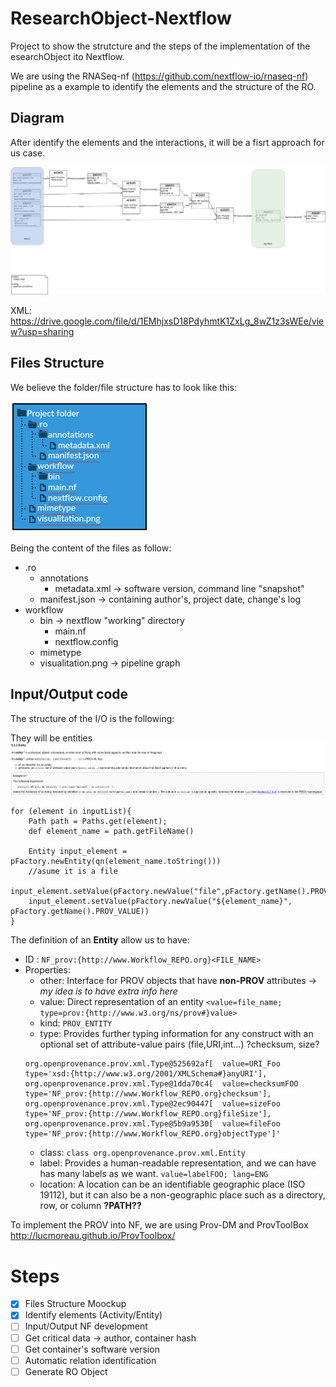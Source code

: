 # ResearchObject-Nextflow
Project to show the strutcture and the steps of the implementation of the esearchObject ito Nextflow.

We are using the RNASeq-nf (https://github.com/nextflow-io/rnaseq-nf) pipeline as a example to identify the elements and the structure of the RO.

## Diagram
After identify the elements and the interactions, it will be a fisrt approach for us case.

![Pipeline Diagram](https://github.com/edgano/researchObject-Nextflow/blob/master/images/RNASeq-nf.jpg)

XML: https://drive.google.com/file/d/1EMhjxsD18PdyhmtK1ZxLg_8wZ1z3sWEe/view?usp=sharing

## Files Structure
We believe the folder/file structure has to look like this:

![File Structure](https://github.com/edgano/researchObject-Nextflow/blob/master/images/fileStructure.png)


Being the content of the files as follow:

* .ro
  * annotations
    * metadata.xml -> software version, command line "snapshot"
  * manifest.json -> containing author's,  project date, change's log
* workflow
  * bin -> nextflow "working" directory
    * main.nf
    * nextflow.config
  * mimetype
  * visualitation.png -> pipeline graph

## Input/Output code
The structure of the I/O is the following:

They will be entities ![Entity](https://github.com/edgano/researchObject-Nextflow/blob/master/images/entity.jpg)

```
for (element in inputList){
    Path path = Paths.get(element);
    def element_name = path.getFileName()
    
    Entity input_element = pFactory.newEntity(qn(element_name.toString()))
    //asume it is a file
    input_element.setValue(pFactory.newValue("file",pFactory.getName().PROV_TYPE));
    input_element.setValue(pFactory.newValue("${element_name}", pFactory.getName().PROV_VALUE))
}
```
The definition of an **Entity** allow us to have:
* ID : ```NF_prov:{http://www.Workflow_REPO.org}<FILE_NAME>```
* Properties:
  * other: Interface for PROV objects that have **non-PROV** attributes -> _my idea is to have extra info here_
  * value: Direct representation of an entity ```<value=file_name; type=prov:{http://www.w3.org/ns/prov#}value>```
  * kind: ```PROV_ENTITY```
  * type: Provides further typing information for any construct with an optional set of attribute-value pairs (file,URI,int...) ?checksum, size?
  ```
  org.openprovenance.prov.xml.Type@525692af[  value=URI_Foo  type='xsd:{http://www.w3.org/2001/XMLSchema#}anyURI'], 
  org.openprovenance.prov.xml.Type@1dda70c4[  value=checksumFOO  type='NF_prov:{http://www.Workflow_REPO.org}checksum'], 
  org.openprovenance.prov.xml.Type@2ec90447[  value=sizeFoo  type='NF_prov:{http://www.Workflow_REPO.org}fileSize'], 
  org.openprovenance.prov.xml.Type@5b9a9530[  value=fileFoo  type='NF_prov:{http://www.Workflow_REPO.org}objectType']'
  ```
  * class: ```class org.openprovenance.prov.xml.Entity```
  * label: Provides a human-readable representation, and we can have has many labels as we want. ```value=labelFOO; lang=ENG```
  * location: A location can be an identifiable geographic place (ISO 19112), but it can also be a non-geographic place such as a directory, row, or column **?PATH??**

To implement the PROV into NF, we are using Prov-DM and ProvToolBox http://lucmoreau.github.io/ProvToolbox/

# Steps

- [x] Files Structure Moockup
- [x] Identify elements (Activity/Entity)
- [ ] Input/Output NF development
- [ ] Get critical data -> author, container hash
- [ ] Get container's software version
- [ ] Automatic relation identification
- [ ] Generate RO Object
